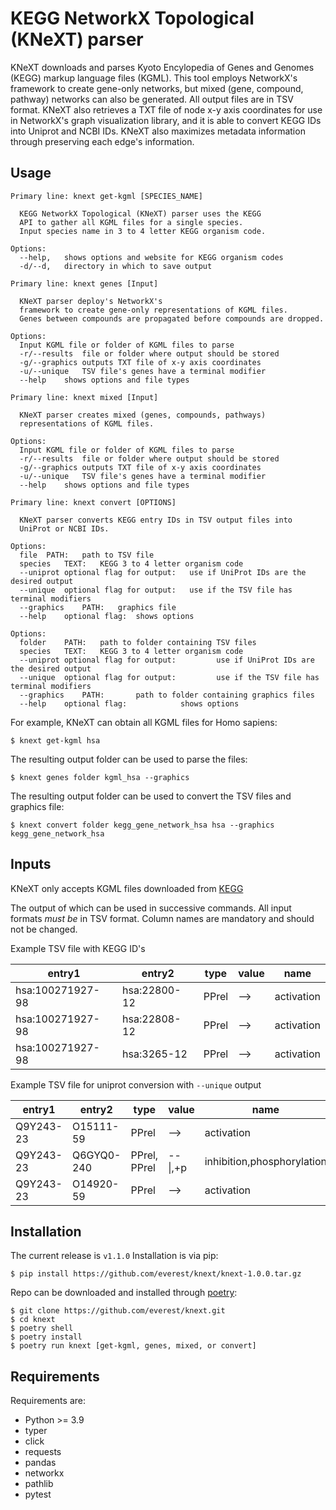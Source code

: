 
KEGG NetworkX Topological (KNeXT) parser
========================================

KNeXT downloads and parses Kyoto Encylopedia of Genes and Genomes 
(KEGG) markup language files (KGML). This tool employs NetworkX's framework
to create gene-only networks, but mixed (gene, compound, pathway) networks
can also be generated. All output files are in TSV format. KNeXT also
retrieves a TXT file of node x-y axis coordinates for use in NetworkX's
graph visualization library, and it is able to convert KEGG IDs 
into Uniprot and NCBI IDs. KNeXT also maximizes metadata information
through preserving each edge's information.

Usage
-----

    Primary line: knext get-kgml [SPECIES_NAME]
      
      KEGG NetworkX Topological (KNeXT) parser uses the KEGG
      API to gather all KGML files for a single species. 
      Input species name in 3 to 4 letter KEGG organism code. 
    
    Options:
      --help,	shows options and website for KEGG organism codes
      -d/--d,	directory in which to save output

    Primary line: knext genes [Input]

      KNeXT parser deploy's NetworkX's
      framework to create gene-only representations of KGML files.
      Genes between compounds are propagated before compounds are dropped.

    Options:
      Input	KGML file or folder of KGML files to parse
      -r/--results	file or folder where output should be stored	
      -g/--graphics	outputs TXT file of x-y axis coordinates
      -u/--unique	TSV file's genes have a terminal modifier
      --help	shows options and file types

    Primary line: knext mixed [Input]

      KNeXT parser creates mixed (genes, compounds, pathways)
      representations of KGML files.

    Options:
      Input	KGML file or folder of KGML files to parse
      -r/--results	file or folder where output should be stored
      -g/--graphics	outputs TXT file of x-y axis coordinates
      -u/--unique	TSV file's genes have a terminal modifier
      --help	shows options and file types

    Primary line: knext convert [OPTIONS]
      
      KNeXT parser converts KEGG entry IDs in TSV output files into
      UniProt or NCBI IDs.
    
    Options:
      file	PATH:	path to TSV file
      species	TEXT:	KEGG 3 to 4 letter organism code
      --uniprot	optional flag for output:	use if UniProt IDs are the desired output
      --unique	optional flag for output:	use if the TSV file has terminal modifiers
      --graphics	PATH:	graphics file
      --help	optional flag:	shows options

    Options:
      folder	PATH:	path to folder containing TSV files         
      species	TEXT:	KEGG 3 to 4 letter organism code
      --uniprot	optional flag for output:         use if UniProt IDs are the desired output
      --unique	optional flag for output:         use if the TSV file has terminal modifiers   
      --graphics	PATH:       path to folder containing graphics files          
      --help	optional flag:            shows options

For example, KNeXT can obtain all KGML files for Homo sapiens:
```console
$ knext get-kgml hsa
```
The resulting output folder can be used to parse the files:
```console      
$ knext genes folder kgml_hsa --graphics
```
The resulting output folder can be used to convert the TSV files and graphics file:
```console    
$ knext convert folder kegg_gene_network_hsa hsa --graphics kegg_gene_network_hsa
```

Inputs
------

KNeXT only accepts KGML files downloaded from [KEGG](https://www.genome.jp/kegg/)

The output of which can be used in successive commands.
All input formats *must be* in TSV format.
Column names are mandatory and should not be changed.

Example TSV file with KEGG ID's 

| entry1           | entry2       | type  | value | name       |
|------------------|--------------|-------|-------|------------|
| hsa:100271927-98 | hsa:22800-12 | PPrel | -->   | activation |
| hsa:100271927-98 | hsa:22808-12 | PPrel | -->   | activation |
| hsa:100271927-98 | hsa:3265-12  | PPrel | -->   | activation |

Example TSV file for uniprot conversion with `--unique` output 

| entry1    | entry2     | type         | value   | name                       |
|-----------|------------|--------------|---------|----------------------------|
| Q9Y243-23 | O15111-59  | PPrel        | -->     | activation                 |
| Q9Y243-23 | Q6GYQ0-240 | PPrel, PPrel | --\|,+p | inhibition,phosphorylation |
| Q9Y243-23 | O14920-59  | PPrel        | -->     | activation                 |          |

Installation
------------

The current release is `v1.1.0`
Installation is via pip:
```console
$ pip install https://github.com/everest/knext/knext-1.0.0.tar.gz
```
Repo can be downloaded and installed through [poetry](https://python-poetry.org/):
```console
$ git clone https://github.com/everest/knext.git
$ cd knext
$ poetry shell
$ poetry install
$ poetry run knext [get-kgml, genes, mixed, or convert]
```

Requirements
------------

Requirements are:

- Python >= 3.9
- typer
- click
- requests
- pandas
- networkx
- pathlib
- pytest
